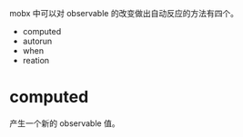 mobx 中可以对 observable 的改变做出自动反应的方法有四个。

- computed
- autorun
- when
- reation

# computed

产生一个新的 observable 值。
